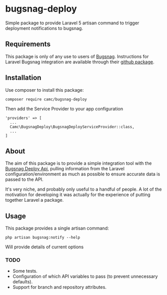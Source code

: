 # bugsnag-deploy
Simple package to provide Laravel 5 artisan command to trigger deployment notifications to bugsnag.

## Requirements
This package is only of any use to users of [Bugsnag](http://www.bugsnag.com). Instructions for Laravel Bugsnag integration are available through their [github package](https://github.com/bugsnag/bugsnag-laravel).

## Installation

Use composer to install this package:

`composer require camc/bugsnag-deploy`

Then add the Service Provider to your app configuration

```
'providers' => [
  ...
  Camc\BugsnagDeploy\BugsnagDeployServiceProvider::class,
  ...
]
```

## About

The aim of this package is to provide a simple integration tool with the [Bugsnag Deploy Api](https://bugsnag.com/docs/deploy-tracking-api), pulling information from the Laravel configuration/environment as much as possible to ensure accurate data is passed to the API.

It's very niche, and probably only useful to a handful of people. A lot of the motivation for developing it was actually for the experience of putting together Laravel a package.

## Usage

This package provides a single artisan command:

`php artisan bugsnag:notify --help`

Will provide details of current options

### TODO

* Some tests.
* Configuration of which API variables to pass (to prevent unnecessary defaults).
* Support for branch and repository attributes.
